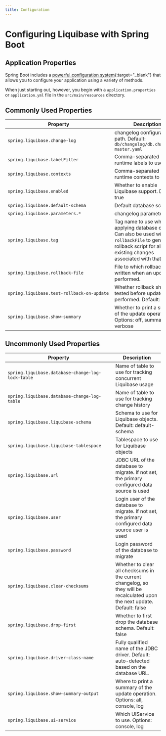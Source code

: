 ```yaml
---
title: Configuration
---
```


# Configuring Liquibase with Spring Boot

## Application Properties

Spring Boot includes
a [powerful configuration system](https://docs.spring.io/spring-boot/reference/features/external-config.html){:target="_blank"}
that allows you to configure your application using a variety of methods.

When just starting out, however, you begin with a `application.properties` or `application.yml` file in
the `src/main/resources` directory.

## Commonly Used Properties

| <div style="width:330px">Property</div>           | Description                                                                                                                                                          |
|---------------------------------------------------|----------------------------------------------------------------------------------------------------------------------------------------------------------------------|
| `spring.liquibase.change-log`                     | changelog configuration path. Default: `db/changelog/db.changelog-master.yaml`                                                                                       |
| `spring.liquibase.labelFilter`                    | Comma-separated list of runtime labels to use                                                                                                                        |
| `spring.liquibase.contexts`                       | Comma-separated list of runtime contexts to use                                                                                                                      |
| `spring.liquibase.enabled`                        | Whether to enable Liquibase support. Default: true                                                                                                                   |
| `spring.liquibase.default-schema`                 | Default database schema                                                                                                                                              |
| `spring.liquibase.parameters.*`                   | changelog parameters                                                                                                                                                 |
| `spring.liquibase.tag`                            | Tag name to use when applying database changes. Can also be used with `rollbackFile` to generate a rollback script for all existing changes associated with that tag |
| `spring.liquibase.rollback-file`                  | File to which rollback SQL is written when an update is performed.                                                                                                   |
| `spring.liquibase.test-rollback-on-update`        | Whether rollback should be tested before update is performed. Default: false                                                                                         |
| `spring.liquibase.show-summary`                   | Whether to print a summary of the update operation. Options: off, summary, verbose                                                                                   |

## Uncommonly Used Properties

| <div style="width:330px">Property</div>           | Description                                                                                                                                                          |
|---------------------------------------------------|----------------------------------------------------------------------------------------------------------------------------------------------------------------------|
| `spring.liquibase.database-change-log-lock-table` | Name of table to use for tracking concurrent Liquibase usage                                                                                                         |
| `spring.liquibase.database-change-log-table`      | Name of table to use for tracking change history                                                                                                                     |
| `spring.liquibase.liquibase-schema`               | Schema to use for Liquibase objects. Default: default-schema                                                                                                         |
| `spring.liquibase.liquibase-tablespace`           | Tablespace to use for Liquibase objects                                                                                                                              |
| `spring.liquibase.url`                            | JDBC URL of the database to migrate. If not set, the primary configured data source is used                                                                          |
| `spring.liquibase.user`                           | Login user of the database to migrate. If not set, the primary configured data source user is used                                                                   |
| `spring.liquibase.password`                       | Login password of the database to migrate                                                                                                                            |
| `spring.liquibase.clear-checksums`                | Whether to clear all checksums in the current changelog, so they will be recalculated upon the next update. Default: false                                           |
| `spring.liquibase.drop-first`                     | Whether to first drop the database schema. Default: false                                                                                                            |
| `spring.liquibase.driver-class-name`              | Fully qualified name of the JDBC driver. Default: auto-detected based on the database URL.                                                                           |
| `spring.liquibase.show-summary-output`            | Where to print a summary of the update operation. Options: all, console, log                                                                                         |
| `spring.liquibase.ui-service`                     | Which UIService to use. Options: console, log                                                                                                                        |
